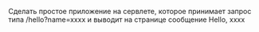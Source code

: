 Сделать простое приложение на сервлете, которое принимает запрос типа /hello?name=xxxx
и выводит на странице сообщение Hello, xxxx